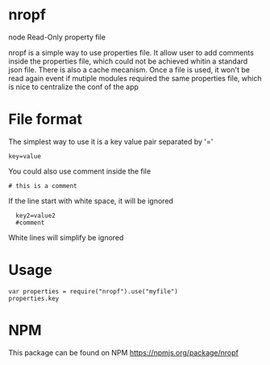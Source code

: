 nropf
=====

node Read-Only property file

nropf is a simple way to use properties file. It allow user to add comments inside the properties file, which could not be achieved whitin a standard json file.
There is also a cache mecanism. Once a file is used, it won't be read again event if mutiple modules required the same properties file, which is nice to centralize the conf of the app

File format
===========
The simplest way to use it is a key value pair separated by '='
```
key=value
```
 You could also use comment inside the file
 ```
 # this is a comment
```
 If the line start with white space, it will be ignored
```
  key2=value2
  #comment
```
White lines will simplify be ignored

Usage
=====

```
var properties = require("nropf").use("myfile")
properties.key
```

NPM
===
This package can be found on NPM https://npmjs.org/package/nropf